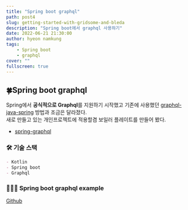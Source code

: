 ```yaml
---
title: "Spring boot graphql"
path: post4
slug: getting-started-with-gridsome-and-bleda
description: "Spring boot에서 graphql 사용하기"
date: 2022-06-21 21:30:00
author: hyeon namkung
tags:
    - Spring boot
    - graphql
cover: ""
fullscreen: true
---
```


## 🍀**Spring boot graphql**
Spring에서 **공식적으로 Graphql**를 지원하기 시작했고 기존에 사용했던 [graphql-java-spring](https://github.com/graphql-java) 방법과 조금은 달라졌다.  
새로 만들고 있는 개인프로젝트에 적용할겸 보일러 플레이트를 만들어 봤다.

- [spring-graphql](https://spring.io/projects/spring-graphql)

### 🛠 기술 스택

```markdown
- Kotlin
- Spring boot
- Graphql
```

### 👨🏻‍💻 Spring boot graphql example
[Github](https://github.com/namgunghyeon/spring-boot-graphql-example)


